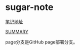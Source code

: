 # sugar-note
[笔记地址](https://mikusugar.me/sugar-note/)


[SUMMARY](src/SUMMARY.md)


page分支是GitHub page部署分支。
